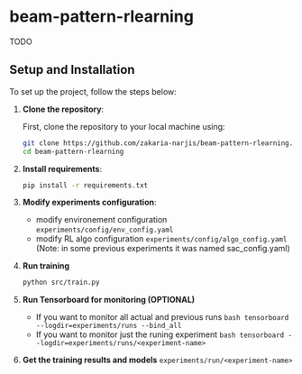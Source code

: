 # beam-pattern-rlearning
TODO

## Setup and Installation

To set up the project, follow the steps below:

1. **Clone the repository**:

   First, clone the repository to your local machine using:

   ```bash
   git clone https://github.com/zakaria-narjis/beam-pattern-rlearning.git
   cd beam-pattern-rlearning
   ```
2. **Install requirements**:
    ```bash
    pip install -r requirements.txt
    ```
3. **Modify experiments configuration**:
    - modify environement configuration ```experiments/config/env_config.yaml```
    - modify RL algo configuration ```experiments/config/algo_config.yaml``` (Note: in some previous experiments it was named sac_config.yaml)

4. **Run training**
    ```bash
    python src/train.py
    ```
5. **Run Tensorboard for monitoring (OPTIONAL)**
    - If you want to monitor all actual and previous runs ```bash
    tensorboard --logdir=experiments/runs --bind_all```
    - If you want to monitor just the runing experiment ```bash
    tensorboard --logdir=experiments/runs/<experiment-name>```
       
5. **Get the training results and models**
    ```experiments/run/<experiment-name>```